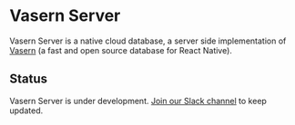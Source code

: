 # Vasern Server

Vasern Server is a native cloud database, a server side implementation of [Vasern](https://github.com/ambistudio/vasern) (a fast and open source database for React Native).

## Status

Vasern Server is under development. [Join our Slack channel](https://join.slack.com/t/vasern/shared_invite/enQtNDU4NTk2MDI5OTcyLTRiYzRjZDI5YTAyMjlhYzg1YTdhNjFjZGNkODI1OTQwYzExZjA3NWRkYTY1MGE2ZjU0YzU3NzE2NzUwZmEwMjM) to keep updated.